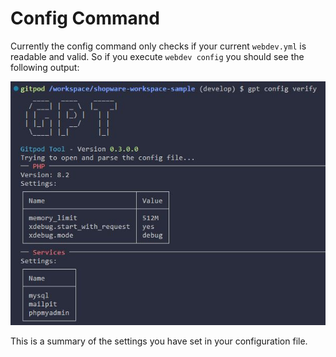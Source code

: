 # Config Command

Currently the config command only checks if your current `webdev.yml` is readable and valid. So if you execute `webdev config` you should see the following output:

![GPT Config](./../../assets/images/gpt_config.jpg)

This is a summary of the settings you have set in your configuration file.